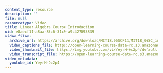 ```yaml
---
content_type: resource
description: ''
file: null
resourcetype: Video
title: Linear Algebra Course Introduction
uid: e8aecf11-a8aa-85c6-31c9-a9c427093839
video_files:
  archive_url: https://archive.org/download/MIT18.06SCF11/MIT18_06SC_intro_300k.mp4
  video_captions_file: https://open-learning-course-data-rc.s3.amazonaws.com/18-06sc-linear-algebra-fall-2011/190783ec11085ed498d9abdd30b2b2c0_YeyrH-Oc2p4.vtt
  video_thumbnail_file: https://img.youtube.com/vi/YeyrH-Oc2p4/default.jpg
  video_transcript_file: https://open-learning-course-data-rc.s3.amazonaws.com/18-06sc-linear-algebra-fall-2011/d3c0898b867b1ae09688ea8d5db4fa03_YeyrH-Oc2p4.pdf
video_metadata:
  youtube_id: YeyrH-Oc2p4
---
```

